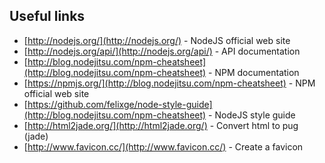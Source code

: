 ## Useful links 

*   [http://nodejs.org/](http://nodejs.org/) - NodeJS official web site
*    [http://nodejs.org/api/](http://nodejs.org/api/) - API documentation
*   [http://blog.nodejitsu.com/npm-cheatsheet](http://blog.nodejitsu.com/npm-cheatsheet) - NPM documentation
*    [https://npmjs.org/](http://blog.nodejitsu.com/npm-cheatsheet) - NPM official web site
*    [https://github.com/felixge/node-style-guide](http://blog.nodejitsu.com/npm-cheatsheet) - NodeJS style guide
*    [http://html2jade.org/](http://html2jade.org/) - Convert html to pug (jade)
*   [http://www.favicon.cc/](http://www.favicon.cc/) - Create a favicon